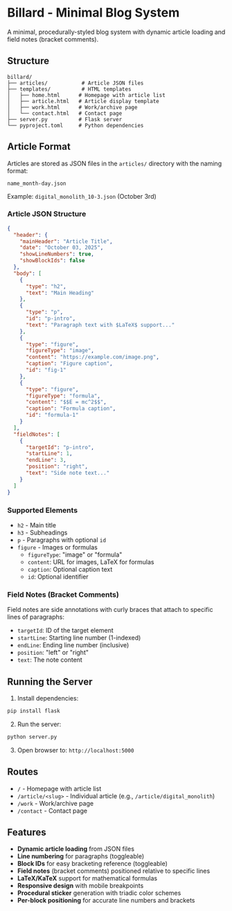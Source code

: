 # Billard - Minimal Blog System

A minimal, procedurally-styled blog system with dynamic article loading and field notes (bracket comments).

## Structure

```
billard/
├── articles/           # Article JSON files
├── templates/          # HTML templates
│   ├── home.html      # Homepage with article list
│   ├── article.html   # Article display template
│   ├── work.html      # Work/archive page
│   └── contact.html   # Contact page
├── server.py          # Flask server
└── pyproject.toml     # Python dependencies
```

## Article Format

Articles are stored as JSON files in the `articles/` directory with the naming format:
```
name_month-day.json
```

Example: `digital_monolith_10-3.json` (October 3rd)

### Article JSON Structure

```json
{
  "header": {
    "mainHeader": "Article Title",
    "date": "October 03, 2025",
    "showLineNumbers": true,
    "showBlockIds": false
  },
  "body": [
    {
      "type": "h2",
      "text": "Main Heading"
    },
    {
      "type": "p",
      "id": "p-intro",
      "text": "Paragraph text with $LaTeX$ support..."
    },
    {
      "type": "figure",
      "figureType": "image",
      "content": "https://example.com/image.png",
      "caption": "Figure caption",
      "id": "fig-1"
    },
    {
      "type": "figure",
      "figureType": "formula",
      "content": "$$E = mc^2$$",
      "caption": "Formula caption",
      "id": "formula-1"
    }
  ],
  "fieldNotes": [
    {
      "targetId": "p-intro",
      "startLine": 1,
      "endLine": 3,
      "position": "right",
      "text": "Side note text..."
    }
  ]
}
```

### Supported Elements

- `h2` - Main title
- `h3` - Subheadings
- `p` - Paragraphs with optional `id`
- `figure` - Images or formulas
  - `figureType`: "image" or "formula"
  - `content`: URL for images, LaTeX for formulas
  - `caption`: Optional caption text
  - `id`: Optional identifier

### Field Notes (Bracket Comments)

Field notes are side annotations with curly braces that attach to specific lines of paragraphs:

- `targetId`: ID of the target element
- `startLine`: Starting line number (1-indexed)
- `endLine`: Ending line number (inclusive)
- `position`: "left" or "right"
- `text`: The note content

## Running the Server

1. Install dependencies:
```bash
pip install flask
```

2. Run the server:
```bash
python server.py
```

3. Open browser to: `http://localhost:5000`

## Routes

- `/` - Homepage with article list
- `/article/<slug>` - Individual article (e.g., `/article/digital_monolith`)
- `/work` - Work/archive page
- `/contact` - Contact page

## Features

- **Dynamic article loading** from JSON files
- **Line numbering** for paragraphs (toggleable)
- **Block IDs** for easy bracketing reference (toggleable)
- **Field notes** (bracket comments) positioned relative to specific lines
- **LaTeX/KaTeX** support for mathematical formulas
- **Responsive design** with mobile breakpoints
- **Procedural sticker** generation with triadic color schemes
- **Per-block positioning** for accurate line numbers and brackets
